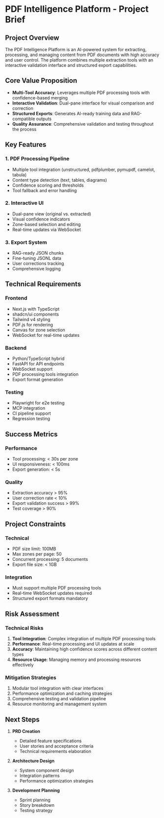 # PDF Intelligence Platform - Project Brief

## Project Overview

The PDF Intelligence Platform is an AI-powered system for extracting, processing, and managing content from PDF documents with high accuracy and user control. The platform combines multiple extraction tools with an interactive validation interface and structured export capabilities.

## Core Value Proposition

- **Multi-Tool Accuracy**: Leverages multiple PDF processing tools with confidence-based merging
- **Interactive Validation**: Dual-pane interface for visual comparison and correction
- **Structured Exports**: Generates AI-ready training data and RAG-compatible outputs
- **Quality Assurance**: Comprehensive validation and testing throughout the process

## Key Features

### 1. PDF Processing Pipeline
- Multiple tool integration (unstructured, pdfplumber, pymupdf, camelot, tabula)
- Content type detection (text, tables, diagrams)
- Confidence scoring and thresholds
- Tool fallback and error handling

### 2. Interactive UI
- Dual-pane view (original vs. extracted)
- Visual confidence indicators
- Zone-based selection and editing
- Real-time updates via WebSocket

### 3. Export System
- RAG-ready JSON chunks
- Fine-tuning JSONL data
- User corrections tracking
- Comprehensive logging

## Technical Requirements

### Frontend
- Next.js with TypeScript
- shadcn/ui components
- Tailwind v4 styling
- PDF.js for rendering
- Canvas for zone selection
- WebSocket for real-time updates

### Backend
- Python/TypeScript hybrid
- FastAPI for API endpoints
- WebSocket support
- PDF processing tools integration
- Export format generation

### Testing
- Playwright for e2e testing
- MCP integration
- CI pipeline support
- Regression testing

## Success Metrics

### Performance
- Tool processing: < 30s per zone
- UI responsiveness: < 100ms
- Export generation: < 5s

### Quality
- Extraction accuracy > 95%
- User correction rate < 10%
- Export validation success > 99%
- Test coverage > 90%

## Project Constraints

### Technical
- PDF size limit: 100MB
- Max zones per page: 50
- Concurrent processing: 5 documents
- Export file size: < 1GB

### Integration
- Must support multiple PDF processing tools
- Real-time WebSocket updates required
- Structured export formats mandatory

## Risk Assessment

### Technical Risks
1. **Tool Integration**: Complex integration of multiple PDF processing tools
2. **Performance**: Real-time processing and UI updates at scale
3. **Accuracy**: Maintaining high confidence scores across different content types
4. **Resource Usage**: Managing memory and processing resources effectively

### Mitigation Strategies
1. Modular tool integration with clear interfaces
2. Performance optimization and caching strategies
3. Comprehensive testing and validation pipeline
4. Resource monitoring and management system

## Next Steps

1. **PRD Creation**
   - Detailed feature specifications
   - User stories and acceptance criteria
   - Technical requirements elaboration

2. **Architecture Design**
   - System component design
   - Integration patterns
   - Performance optimization strategies

3. **Development Planning**
   - Sprint planning
   - Story breakdown
   - Testing strategy 